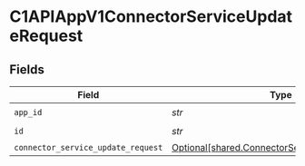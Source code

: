 # C1APIAppV1ConnectorServiceUpdateRequest


## Fields

| Field                                                                                                  | Type                                                                                                   | Required                                                                                               | Description                                                                                            |
| ------------------------------------------------------------------------------------------------------ | ------------------------------------------------------------------------------------------------------ | ------------------------------------------------------------------------------------------------------ | ------------------------------------------------------------------------------------------------------ |
| `app_id`                                                                                               | *str*                                                                                                  | :heavy_check_mark:                                                                                     | N/A                                                                                                    |
| `id`                                                                                                   | *str*                                                                                                  | :heavy_check_mark:                                                                                     | N/A                                                                                                    |
| `connector_service_update_request`                                                                     | [Optional[shared.ConnectorServiceUpdateRequest]](../../models/shared/connectorserviceupdaterequest.md) | :heavy_minus_sign:                                                                                     | N/A                                                                                                    |